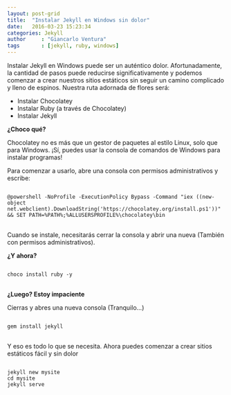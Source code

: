 ```yaml
---
layout: post-grid
title:  "Instalar Jekyll en Windows sin dolor"
date:   2016-03-23 15:23:34
categories: Jekyll
author     : "Giancarlo Ventura"
tags       : [jekyll, ruby, windows] 
---
```


Instalar Jekyll en Windows puede ser un auténtico dolor. Afortunadamente, la cantidad de pasos puede reducirse 
significativamente y podemos comenzar a crear nuestros sitios estáticos sin seguir un camino
complicado y lleno de espinos. Nuestra ruta adornada de flores será:

* Instalar Chocolatey
* Instalar Ruby (a través de Chocolatey)
* Instalar Jekyll

**¿Choco qué?**

Chocolatey no es más que un gestor de paquetes al estilo Linux, solo que para Windows.
¡Sí, puedes usar la consola de comandos de Windows para instalar programas!

Para comenzar a usarlo, abre una consola con permisos administrativos y escribe:

<pre>
<code class="language-powershell">
@powershell -NoProfile -ExecutionPolicy Bypass -Command "iex ((new-object net.webclient).DownloadString('https://chocolatey.org/install.ps1'))" && SET PATH=%PATH%;%ALLUSERSPROFILE%\chocolatey\bin
</code>
</pre>

Cuando se instale, necesitarás cerrar la consola y abrir una nueva (También con permisos administrativos).

**¿Y ahora?**

<pre>
<code class="language-bash">
choco install ruby -y
</code>
</pre>

**¿Luego? Estoy impaciente**

Cierras y abres una nueva consola (Tranquilo...)

<pre>
<code class="language-bash">
gem install jekyll
</code>
</pre>

Y eso es todo lo que se necesita. Ahora puedes comenzar a crear sitios estáticos
fácil y sin dolor

<pre>
<code class="language-bash">
jekyll new mysite
cd mysite
jekyll serve
</code>
</pre>
